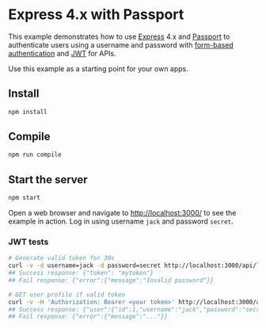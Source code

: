 # Express 4.x with Passport

This example demonstrates how to use [Express](http://expressjs.com/) 4.x and [Passport](http://passportjs.org/) to authenticate users using a username and password with [form-based authentication](https://en.wikipedia.org/wiki/HTTP%2BHTML_form-based_authentication) and [JWT](https://jwt.io/) for APIs.

Use this example as a starting point for your own apps.

## Install

```bash
npm install
```

## Compile
```bash
npm run compile
```

## Start the server

```bash
npm start
```

Open a web browser and navigate to [http://localhost:3000/](http://127.0.0.1:3000/) to see the example in action.  Log in using username `jack` and password `secret`.

### JWT tests

```bash
# Generate valid token for 30s
curl -v -d username=jack -d password=secret http://localhost:3000/api/login
## Success response: {"token": "mytoken"}
## Fail response: {"error":{"message":"Invalid password"}}
```

```bash
# GET user profile if valid token
curl -v -H 'Authorization: Bearer <your token>' http://localhost:3000/api/profile
## Success response: {"user":{"id":1,"username":"jack","password":"secret","displayName":"Jack","emails":[{"value":"jack@example.com"}]}}
## Fail response: {"error":{"message":"..."}}
